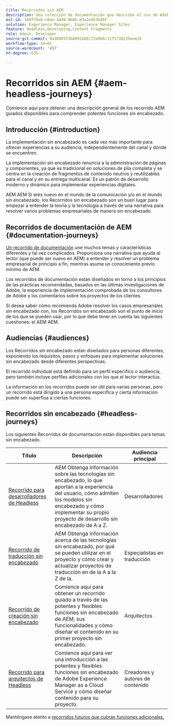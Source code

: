 ```yaml
---
title: Recorridos sin AEM
description: Una colección de documentación que describe el uso de Adobe Experience Manager como CMS sin encabezado.
exl-id: 369f79ab-c8ae-4d49-9b0b-e3a2e423b40f
solution: Experience Manager, Experience Manager Sites
feature: Headless,Developing,Content Fragments
role: Admin, Developer
source-git-commit: 9a3008553b8091b66c72e0b6c317573b235eee24
workflow-type: tm+mt
source-wordcount: '457'
ht-degree: 63%

---
```


# Recorridos sin AEM {#aem-headless-journeys}

Comience aquí para obtener una descripción general de los recorrido AEM guiados disponibles para comprender potentes funciones sin encabezado.

## Introducción {#introduction}

La implementación sin encabezado es cada vez más importante para ofrecer experiencias a su audiencia, independientemente del canal y dónde se encuentren.

La implementación sin encabezado renuncia a la administración de páginas y componentes, ya que es tradicional en soluciones de pila completa y se centra en la creación de fragmentos de contenido neutros y reutilizables para el canal y en su entrega multicanal. Es un patrón de desarrollo moderno y dinámico para implementar experiencias digitales.

AEM AEM Si eres nuevo en el mundo de la comunicación y/o en el mundo sin encabezado, los Recorridos sin encabezado son un buen lugar para empezar a entender la teoría y la tecnología a través de una narrativa para resolver varios problemas empresariales de manera sin encabezado.

## Recorridos de documentación de AEM {#documentation-journeys}

[Un recorrido de documentación](/help/journey-documentation/home.md) une muchos temas y características diferentes y tal vez complicados. Proporciona una narrativa que ayuda al lector (que puede ser nuevo en AEM) a entender y resolver un problema empresarial de principio a fin, mientras asume un conocimiento previo mínimo de AEM.

Los recorridos de documentación están diseñados en torno a los principios de las prácticas recomendadas, basados en las últimas investigaciones de Adobe, la experiencia de implementación comprobada de los consultores de Adobe y los comentarios sobre los proyectos de los clientes.

Si desea saber cómo recomienda Adobe resolver los casos empresariales sin encabezado con, los Recorridos sin encabezado son el punto de inicio de los que se pueden usar, por lo que debe tener en cuenta las siguientes cuestiones: el AEM AEM.

## Audiencias {#audiences}

Los Recorridos sin encabezado están diseñados para personas diferentes, exponiendo los requisitos, pasos y enfoques para implementar soluciones sin encabezado desde diferentes perspectivas.

El recorrido individual está definido para un perfil específico o audiencia, pero también incluye perfiles adicionales con los que el lector interactúa.

La información en los recorridos puede ser útil para varias personas, pero un recorrido está dirigido a una persona específica y cierta información puede ser superflua a ciertas funciones.

## Recorridos sin encabezado {#headless-journeys}

Los siguientes Recorridos de documentación están disponibles para temas sin encabezado.

| Título | Descripción | Audiencia principal |
|---|---|---|
| [Recorrido para desarrolladores de Headless](/help/journey-headless/developer/overview.md) | AEM Obtenga información sobre las tecnologías sin encabezado, lo que aportan a la experiencia del usuario, cómo admiten los modelos sin encabezado y cómo implementar su propio proyecto de desarrollo sin encabezado de A a Z. | Desarrolladores |
| [Recorrido de traducción sin encabezado](/help/journey-headless/translation/overview.md) | AEM Obtenga información acerca de las tecnologías sin encabezado, por qué se pueden utilizar en el proyecto y cómo crear y actualizar proyectos de traducción en de la A a la Z de la. | Especialistas en traducción |
| [Recorrido de creación sin encabezado](/help/journey-headless/author/overview.md) | Comience aquí para obtener un recorrido guiado a través de las potentes y flexibles funciones sin encabezado de AEM, sus funcionalidades y cómo diseñar el contenido en su primer proyecto sin encabezado. | Arquitectos |
| [Recorrido para arquitectos de Headless](/help/journey-headless/architect/overview.md) | Comience aquí para ver una introducción a las potentes y flexibles funciones sin encabezado de Adobe Experience Manager as a Cloud Service y cómo diseñar contenido para su proyecto. | Creadores y autores de contenido |

Manténgase atento a [recorridos futuros que cubran funciones adicionales.](/help/journey-documentation/home.md#journeys)
